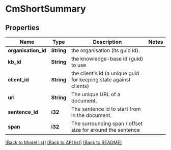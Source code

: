 # CmShortSummary

## Properties

Name | Type | Description | Notes
------------ | ------------- | ------------- | -------------
**organisation_id** | **String** | the organisation (its guid id). | 
**kb_id** | **String** | the knowledge-base id (guid) to use | 
**client_id** | **String** | the client's id (a unique guid for keeping state against clients) | 
**url** | **String** | The unique URL of a document. | 
**sentence_id** | **i32** | The sentence id to start from in the document. | 
**span** | **i32** | The surrounding span / offset size for around the sentence | 

[[Back to Model list]](../README.md#documentation-for-models) [[Back to API list]](../README.md#documentation-for-api-endpoints) [[Back to README]](../README.md)


